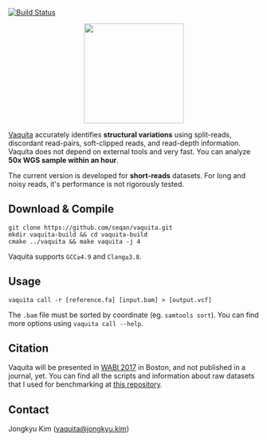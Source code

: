 [![Build Status](https://travis-ci.org/seqan/vaquita.svg?branch=master)](https://travis-ci.org/seqan/vaquita)
<p align="center"><img height="200" src="http://jongkyu.kim/images/vaquita_420_340.png"></p>

[Vaquita](http://www.worldwildlife.org/species/vaquita) accurately identifies __structural variations__ using split-reads, discordant read-pairs, soft-clipped reads, and read-depth information. Vaquita does not depend on external tools and very fast. You can analyze __50x WGS sample within an hour__.

The current version is developed for __short-reads__ datasets. For long and noisy reads, it's performance is not rigorously tested. 

Download & Compile
-----------------
    git clone https://github.com/seqan/vaquita.git
    mkdir vaquita-build && cd vaquita-build
    cmake ../vaquita && make vaquita -j 4

Vaquita supports `GCC≥4.9` and `Clang≥3.8`.

Usage
-----------------
    vaquita call -r [reference.fa] [input.bam] > [output.vcf]

The `.bam` file must be sorted by coordinate (eg. `samtools sort`).
You can find more options using `vaquita call --help`.

Citation
-----------------
Vaquita will be presented in [WABI 2017](http://www.acm-bcb.org/WABI/2017/index.php) in Boston, and not published in a journal, yet.
You can find all the scripts and information about raw datasets that I used for benchmarking at [this repository](https://github.com/xenigmax/vaquita_WABI2017).

Contact
-----------------
Jongkyu Kim (vaquita@jongkyu.kim)
